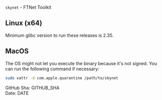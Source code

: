 `skynet` - FTNet Toolkit

## Linux (x64)

Minimum glibc version to run these releases is 2.35.

## MacOS

The OS might not let you execute the binary because it's not signed. You can
run the following command if necessary:

```bash
sudo xattr -d com.apple.quarantine /path/to/skynet
```

GitHub Sha: GITHUB_SHA  
Date: DATE  
